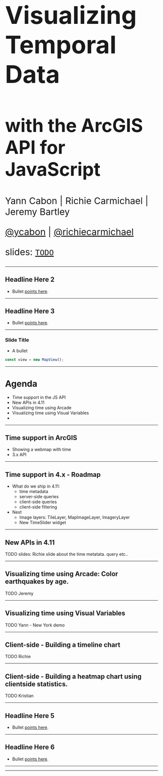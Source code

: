 <!-- .slide: data-background="../reveal.js/img/2019/devsummit/bg-1.png" -->

<h1 style="text-align: left; font-size: 80px;">Visualizing Temporal Data</h1>
<h2 style="text-align: left; font-size: 60px;">with the ArcGIS API for JavaScript</h2>
<p style="text-align: left; font-size: 30px;">Yann Cabon | Richie Carmichael | Jeremy Bartley</p>
<p style="text-align: left; font-size: 30px;"><a href="https://github.com/ycabon">@ycabon</a> | <a href="https://github.com/richiecarmichael">@richiecarmichael</a></p>
    <p style="text-align: left; font-size: 30px;">slides: <a href=""><code>TODO</code></a></p>

---

<!-- .slide: data-background="../reveal.js/img/2019/devsummit/bg-2.png" -->

## Headline Here 2

* Bullet [points here](http://hakim.se).

---

<!-- .slide: data-background="../reveal.js/img/2019/devsummit/bg-3.png" -->

## Headline Here 3

* Bullet [points here](http://hakim.se).

---

### Slide Title

* A bullet

```ts
const view = new MapView();
```

---

# Agenda

- Time support in the JS API
- New APIs in 4.11
- Visualizing time using Arcade
- Visualizing time using Visual Variables
-

---

## Time support in ArcGIS

- Showing a webmap with time
- 3.x API

---

## Time support in 4.x - Roadmap

- What do we ship in 4.11:
  - time metadata
  - server-side queries
  - client-side queries
  - client-side filtering
- Next
  - Image layers: TileLayer, MapImageLayer, ImageryLayer
  - New TimeSlider widget

---

## New APIs in 4.11

TODO slides: Richie
  slide about the time metatata.
  query
  etc..

---

## Visualizing time using Arcade: Color earthquakes by age.

TODO Jeremy

---

## Visualizing time using Visual Variables

TODO Yann - New York demo


---

## Client-side - Building a timeline chart

TODO Richie

---

## Client-side - Building a heatmap chart using clientside statistics.

TODO Kristian

---

<!-- .slide: data-background="../reveal.js/img/2019/devsummit/bg-5.png" -->

## Headline Here 5

* Bullet [points here](http://hakim.se).

---

<!-- .slide: data-background="../reveal.js/img/2019/devsummit/bg-6.png" -->

## Headline Here 6

* Bullet [points here](http://hakim.se).

---

<!-- .slide: data-background="../reveal.js/img/2019/devsummit/bg-esri.png" -->

---

<!-- .slide: data-background="../reveal.js/img/2019/devsummit/bg-rating.png" -->